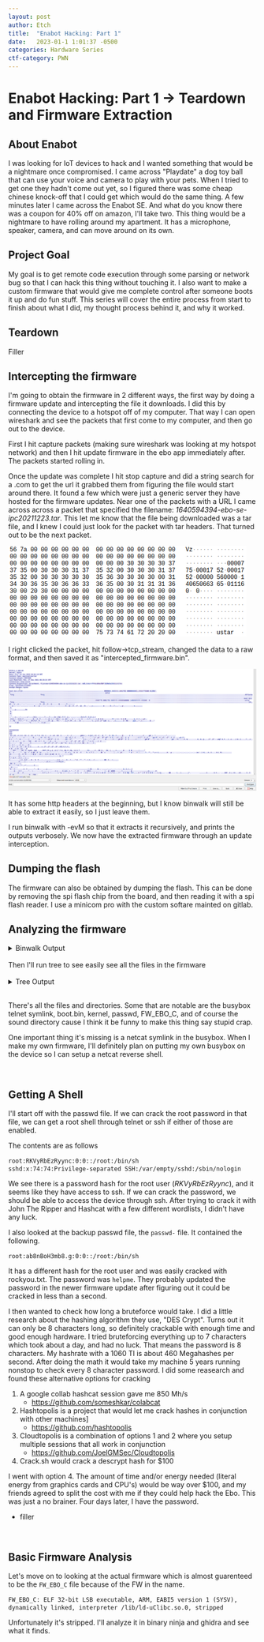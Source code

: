 ```yaml
---
layout: post
author: Etch
title:  "Enabot Hacking: Part 1"
date:   2023-01-1 1:01:37 -0500
categories: Hardware Series
ctf-category: PWN
---
```

# Enabot Hacking: Part 1 -> Teardown and Firmware Extraction

## About Enabot
I was looking for IoT devices to hack and I wanted something that would be a nightmare once compromised. I came across "Playdate" a dog toy ball that can use your voice and camera to play with your pets. When I tried to get one they hadn't come out yet, so I figured there was some cheap chinese knock-off that I could get which would do the same thing. A few minutes later I came across the Enabot SE. And what do you know there was a coupon for 40% off on amazon, I'll take two. This thing would be a nightmare to have rolling around my apartment. It has a microphone, speaker, camera, and can move around on its own.

## Project Goal
My goal is to get remote code execution through some parsing or network bug so that I can hack this thing without touching it. I also want to make a custom firmware that would give me complete control after someone boots it up and do fun stuff. This series will cover the entire process from start to finish about what I did, my thought process behind it, and why it worked.

## Teardown
Filler

## Intercepting the firmware
I'm going to obtain the firmware in 2 different ways, the first way by doing a firmware update and intercepting the file it downloads. I did this by connecting the device to a hotspot off of my computer. That way I can open wireshark and see the packets that first come to my computer, and then go out to the device.

First I hit capture packets (making sure wireshark was looking at my hotspot network) and then I hit update firmware in the ebo app immediately after. The packets started rolling in. 

Once the update was complete I hit stop capture and did a string search for a .com to get the url it grabbed them from figuring the file would start around there. It found a few which were just a generic server they have hosted for the firmware updates. Near one of the packets with a URL I came across across a packet that specified the filename: *1640594394-ebo-se-ipc20211223.tar*. This let me know that the file being downloaded was a tar file, and I knew I could just look for the packet with tar headers. That turned out to be the next packet. 

![tar_headers](/assets/enabot_part1/tar_headers.png)

I right clicked the packet, hit follow->tcp_stream, changed the data to a raw format, and then saved it as "intercepted_firmware.bin".

![tcp_follow](/assets/enabot_part1/follow_tcp.png)

It has some http headers at the beginning, but I know binwalk will still be able to extract it easily, so I just leave them.

I run binwalk with -evM so that it extracts it recursively, and prints the outputs verbosely. We now have the extracted firmware through an update interception.

## Dumping the flash
The firmware can also be obtained by dumping the flash. This can be done by removing the spi flash chip from the board, and then reading it with a spi flash reader. I use a minicom pro with the custom softare mainted on gitlab.


## Analyzing the firmware

<details>
<summary>Binwalk Output</summary>


    % binwalk -evM firmware_update.bin                

    Scan Time:     2022-01-14 20:22:44
    Target File:   /home/etch/Projects/hardware/ebo/intercepted_firmware_update/firmware_update.bin
    MD5 Checksum:  4a6182ba9ac6ed14c107ba5a76e04ed8
    Signatures:    391

    DECIMAL       HEXADECIMAL     DESCRIPTION
    --------------------------------------------------------------------------------
    365           0x16D           POSIX tar archive (GNU), owner user name: ".crc32"


    Scan Time:     2022-01-14 20:22:44
    Target File:   /home/etch/Projects/hardware/ebo/intercepted_firmware_update/_firmware_update.bin.extracted/kernel
    MD5 Checksum:  2537c46e17579468efd3ba04af61665c
    Signatures:    391

    DECIMAL       HEXADECIMAL     DESCRIPTION
    --------------------------------------------------------------------------------
    64            0x40            xz compressed data


    Scan Time:     2022-01-14 20:22:45
    Target File:   /home/etch/Projects/hardware/ebo/intercepted_firmware_update/_firmware_update.bin.extracted/userfs.sqfs
    MD5 Checksum:  c6724488e3884b5903682d7c76f317bc
    Signatures:    391

    DECIMAL       HEXADECIMAL     DESCRIPTION
    --------------------------------------------------------------------------------
    0             0x0             Squashfs filesystem, little endian, version 4.0, compression:xz, size: 3575350 bytes, 86 inodes, blocksize: 131072 bytes, created: 2021-12-23 04:30:20


    Scan Time:     2022-01-14 20:22:45
    Target File:   /home/etch/Projects/hardware/ebo/intercepted_firmware_update/_firmware_update.bin.extracted/rootfs.sqfs.crc32
    MD5 Checksum:  732c0e8bb3d7b386c838decca650c972
    Signatures:    391

    DECIMAL       HEXADECIMAL     DESCRIPTION
    --------------------------------------------------------------------------------


    Scan Time:     2022-01-14 20:22:45
    Target File:   /home/etch/Projects/hardware/ebo/intercepted_firmware_update/_firmware_update.bin.extracted/kernel.crc32
    MD5 Checksum:  78118b0f6e208b971a935c84e180cea1
    Signatures:    391

    DECIMAL       HEXADECIMAL     DESCRIPTION
    --------------------------------------------------------------------------------


    Scan Time:     2022-01-14 20:22:45
    Target File:   /home/etch/Projects/hardware/ebo/intercepted_firmware_update/_firmware_update.bin.extracted/boot.bin
    MD5 Checksum:  be21dfdb0b3676a6d7ea9030c90cb411
    Signatures:    391

    DECIMAL       HEXADECIMAL     DESCRIPTION
    --------------------------------------------------------------------------------
    46267         0xB4BB          xz compressed data
    47168         0xB840          CRC32 polynomial table, little endian
    65600         0x10040         xz compressed data


    Scan Time:     2022-01-14 20:22:45
    Target File:   /home/etch/Projects/hardware/ebo/intercepted_firmware_update/_firmware_update.bin.extracted/miservice.sqfs.crc32
    MD5 Checksum:  77a1ab5a661bc3cfa34c3f9fe9a1720c
    Signatures:    391

    DECIMAL       HEXADECIMAL     DESCRIPTION
    --------------------------------------------------------------------------------


    Scan Time:     2022-01-14 20:22:45
    Target File:   /home/etch/Projects/hardware/ebo/intercepted_firmware_update/_firmware_update.bin.extracted/userfs.sqfs.crc32
    MD5 Checksum:  cc8ae3368798f752b15840a393c8698d
    Signatures:    391

    DECIMAL       HEXADECIMAL     DESCRIPTION
    --------------------------------------------------------------------------------


    Scan Time:     2022-01-14 20:22:45
    Target File:   /home/etch/Projects/hardware/ebo/intercepted_firmware_update/_firmware_update.bin.extracted/miservice.sqfs
    MD5 Checksum:  dc60b4a273a61bcd6511207801b98dd1
    Signatures:    391

    DECIMAL       HEXADECIMAL     DESCRIPTION
    --------------------------------------------------------------------------------
    0             0x0             Squashfs filesystem, little endian, version 4.0, compression:xz, size: 1410962 bytes, 44 inodes, blocksize: 131072 bytes, created: 2021-12-23 04:30:19


    Scan Time:     2022-01-14 20:22:45
    Target File:   /home/etch/Projects/hardware/ebo/intercepted_firmware_update/_firmware_update.bin.extracted/rootfs.sqfs
    MD5 Checksum:  1feb11bd7634550cf213b7583acf0099
    Signatures:    391

    DECIMAL       HEXADECIMAL     DESCRIPTION
    --------------------------------------------------------------------------------
    0             0x0             Squashfs filesystem, little endian, version 4.0, compression:xz, size: 2047938 bytes, 457 inodes, blocksize: 131072 bytes, created: 2021-12-23 04:30:19


    Scan Time:     2022-01-14 20:22:46
    Target File:   /home/etch/Projects/hardware/ebo/intercepted_firmware_update/_firmware_update.bin.extracted/boot.bin.crc32
    MD5 Checksum:  aeebf1aaf10e0315b891d544672fba86
    Signatures:    391

    DECIMAL       HEXADECIMAL     DESCRIPTION
    --------------------------------------------------------------------------------


    Scan Time:     2022-01-14 20:22:46
    Target File:   /home/etch/Projects/hardware/ebo/intercepted_firmware_update/_firmware_update.bin.extracted/_kernel.extracted/40
    MD5 Checksum:  ff19ec641cab73c0edc8f57a8f7dc938
    Signatures:    391

    DECIMAL       HEXADECIMAL     DESCRIPTION
    --------------------------------------------------------------------------------
    432           0x1B0           device tree image (dtb)
    61492         0xF034          device tree image (dtb)
    876872        0xD6148         SHA256 hash constants, little endian
    989048        0xF1778         device tree image (dtb)
    2053760       0x1F5680        CRC32 polynomial table, little endian
    2761109       0x2A2195        xz compressed data
    2775739       0x2A5ABB        Unix path: /usr/userfs/data/driver
    2791305       0x2A9789        Unix path: /sys/firmware/devicetree/base
    2791817       0x2A9989        Unix path: /sys/firmware/fdt': CRC check failed
    2818515       0x2B01D3        Neighborly text, "neighbor table overflow!ck"
    2838528       0x2B5000        ELF, 32-bit LSB shared object, ARM, version 1 (SYSV)
    3233904       0x315870        device tree image (dtb)


    Scan Time:     2022-01-14 20:22:46
    Target File:   /home/etch/Projects/hardware/ebo/intercepted_firmware_update/_firmware_update.bin.extracted/_boot.bin.extracted/10040
    MD5 Checksum:  0dc4bed7127c7e4f81c75deaec3f6dd4
    Signatures:    391

    DECIMAL       HEXADECIMAL     DESCRIPTION
    --------------------------------------------------------------------------------
    43420         0xA99C          uImage header, header size: 64 bytes, header CRC: 0x1EFF2FE1, created: 2101-06-18 02:48:09, image size: 16797923 bytes, Data Address: 0x28709DE5, Entry Point: 0x40A0E3, data CRC: 0x2C809DE5, OS: NetBSD, image name: ""
    174836        0x2AAF4         CRC32 polynomial table, little endian
    223951        0x36ACF         xz compressed data
    ```
</details>

<br>
Then I'll run tree to see easily see all the files in the firmware
<br><br>
<details>
<summary>Tree Output</summary>

    % tree 
    .
    ├── 16D.tar
    ├── boot.bin
    ├── boot.bin.crc32
    ├── _boot.bin.extracted
    │   ├── 10040
    │   ├── _10040.extracted
    │   │   └── 36ACF.xz
    │   ├── 10040.xz
    │   └── B4BB.xz
    ├── kernel
    ├── kernel.crc32
    ├── _kernel.extracted
    │   ├── 40
    │   ├── _40.extracted
    │   │   └── 2A2195.xz
    │   └── 40.xz
    ├── miservice.sqfs
    ├── miservice.sqfs.crc32
    ├── _miservice.sqfs.extracted
    │   ├── 0.squashfs
    │   └── squashfs-root
    │       ├── config_tool
    │       ├── dump_config -> config_tool
    │       ├── dump_mmap -> config_tool
    │       ├── iqfile
    │       │   ├── gc2053_api_day.bin
    │       │   ├── gc2053_api_night.bin
    │       │   ├── imx307_iqfile.bin
    │       │   ├── iqfile0.bin -> imx307_iqfile.bin
    │       │   ├── iqfile1.bin -> imx307_iqfile.bin
    │       │   ├── iqfile2.bin -> imx307_iqfile.bin
    │       │   └── iqfile3.bin -> imx307_iqfile.bin
    │       ├── mmap.ini
    │       ├── modules
    │       │   └── 4.9.84
    │       │       ├── ehci-hcd.ko
    │       │       ├── fat.ko
    │       │       ├── grace.ko
    │       │       ├── kdrv_sdmmc.ko
    │       │       ├── lockd.ko
    │       │       ├── mhal.ko
    │       │       ├── mi_ai.ko
    │       │       ├── mi_ao.ko
    │       │       ├── mi_common.ko
    │       │       ├── mi_divp.ko
    │       │       ├── mi_rgn.ko
    │       │       ├── mi_sensor.ko
    │       │       ├── mi_shadow.ko
    │       │       ├── mi_sys.ko
    │       │       ├── mi_venc.ko
    │       │       ├── mi_vif.ko
    │       │       ├── mi_vpe.ko
    │       │       ├── mmc_block.ko
    │       │       ├── mmc_core.ko
    │       │       ├── msdos.ko
    │       │       ├── ms_notify.ko
    │       │       ├── nfs.ko
    │       │       ├── nfsv2.ko
    │       │       ├── sunrpc.ko
    │       │       ├── usb-common.ko
    │       │       ├── usbcore.ko
    │       │       └── vfat.ko
    │       └── venc_fw
    │           └── chagall.bin
    ├── rootfs.sqfs
    ├── rootfs.sqfs.crc32
    ├── _rootfs.sqfs.extracted
    │   ├── 0.squashfs
    │   └── squashfs-root
    │       ├── bin
    │       │   ├── addgroup -> busybox
    │       │   ├── adduser -> busybox
    │       │   ├── ash -> busybox
    │       │   ├── base64 -> busybox
    │       │   ├── busybox
    │       │   ├── cat -> busybox
    │       │   ├── catv -> busybox
    │       │   ├── chattr -> busybox
    │       │   ├── chgrp -> busybox
    │       │   ├── chmod -> busybox
    │       │   ├── chown -> busybox
    │       │   ├── conspy -> busybox
    │       │   ├── cp -> busybox
    │       │   ├── cpio -> busybox
    │       │   ├── cttyhack -> busybox
    │       │   ├── date -> busybox
    │       │   ├── dd -> busybox
    │       │   ├── delgroup -> busybox
    │       │   ├── deluser -> busybox
    │       │   ├── df -> busybox
    │       │   ├── dmesg -> busybox
    │       │   ├── dnsdomainname -> busybox
    │       │   ├── dumpkmap -> busybox
    │       │   ├── echo -> busybox
    │       │   ├── ed -> busybox
    │       │   ├── egrep -> busybox
    │       │   ├── false -> busybox
    │       │   ├── fdflush -> busybox
    │       │   ├── fgrep -> busybox
    │       │   ├── fsync -> busybox
    │       │   ├── getopt -> busybox
    │       │   ├── grep -> busybox
    │       │   ├── gunzip -> busybox
    │       │   ├── gzip -> busybox
    │       │   ├── hostname -> busybox
    │       │   ├── hush -> busybox
    │       │   ├── ionice -> busybox
    │       │   ├── iostat -> busybox
    │       │   ├── ip -> busybox
    │       │   ├── ipaddr -> busybox
    │       │   ├── ipcalc -> busybox
    │       │   ├── iplink -> busybox
    │       │   ├── iproute -> busybox
    │       │   ├── iprule -> busybox
    │       │   ├── iptunnel -> busybox
    │       │   ├── kill -> busybox
    │       │   ├── linux32 -> busybox
    │       │   ├── linux64 -> busybox
    │       │   ├── ln -> busybox
    │       │   ├── login -> busybox
    │       │   ├── ls -> busybox
    │       │   ├── lsattr -> busybox
    │       │   ├── lzop -> busybox
    │       │   ├── makemime -> busybox
    │       │   ├── mkdir -> busybox
    │       │   ├── mknod -> busybox
    │       │   ├── mktemp -> busybox
    │       │   ├── more -> busybox
    │       │   ├── mount -> busybox
    │       │   ├── mountpoint -> busybox
    │       │   ├── mpstat -> busybox
    │       │   ├── mt -> busybox
    │       │   ├── mv -> busybox
    │       │   ├── netstat -> busybox
    │       │   ├── nice -> busybox
    │       │   ├── pidof -> busybox
    │       │   ├── ping -> busybox
    │       │   ├── ping6 -> busybox
    │       │   ├── pipe_progress -> busybox
    │       │   ├── powertop -> busybox
    │       │   ├── printenv -> busybox
    │       │   ├── ps -> busybox
    │       │   ├── pwd -> busybox
    │       │   ├── reformime -> busybox
    │       │   ├── rev -> busybox
    │       │   ├── rm -> busybox
    │       │   ├── rmdir -> busybox
    │       │   ├── rpm -> busybox
    │       │   ├── run-parts -> busybox
    │       │   ├── scriptreplay -> busybox
    │       │   ├── sed -> busybox
    │       │   ├── setarch -> busybox
    │       │   ├── setserial -> busybox
    │       │   ├── sh -> busybox
    │       │   ├── sleep -> busybox
    │       │   ├── stat -> busybox
    │       │   ├── stty -> busybox
    │       │   ├── su -> busybox
    │       │   ├── sync -> busybox
    │       │   ├── tar -> busybox
    │       │   ├── touch -> busybox
    │       │   ├── true -> busybox
    │       │   ├── umount -> busybox
    │       │   ├── uname -> busybox
    │       │   ├── usleep -> busybox
    │       │   ├── vi -> busybox
    │       │   ├── watch -> busybox
    │       │   └── zcat -> busybox
    │       ├── config
    │       ├── configs
    │       ├── dev
    │       ├── etc
    │       │   ├── crontabs
    │       │   │   └── root
    │       │   ├── dropbear
    │       │   │   ├── dropbear_dss_host_key
    │       │   │   └── dropbear_rsa_host_key
    │       │   ├── fstab
    │       │   ├── group
    │       │   ├── hotplug
    │       │   │   └── sd
    │       │   │       ├── sd_insert
    │       │   │       └── sd_remove
    │       │   ├── init.d
    │       │   │   ├── rcS
    │       │   │   ├── S00devs
    │       │   │   ├── S01udev
    │       │   │   ├── S80network
    │       │   │   └── udhcpc.script
    │       │   ├── inittab
    │       │   ├── mdev.conf
    │       │   ├── passwd
    │       │   ├── passwd-
    │       │   ├── profile
    │       │   ├── protocols
    │       │   ├── resolv.conf -> ../configs/resolv.conf
    │       │   ├── sysctl.conf
    │       │   ├── wpa_cli.conf
    │       │   └── wpa.conf
    │       ├── home
    │       ├── lib
    │       │   ├── ld-uClibc-1.0.31.so
    │       │   ├── ld-uClibc.so.0 -> ld-uClibc.so.1
    │       │   ├── ld-uClibc.so.1 -> ld-uClibc-1.0.31.so
    │       │   ├── libAEC_LINUX.so
    │       │   ├── libAPC_LINUX.so
    │       │   ├── libatomic.so -> libatomic.so.1.1.0
    │       │   ├── libatomic.so.1 -> libatomic.so.1.1.0
    │       │   ├── libatomic.so.1.1.0
    │       │   ├── libBF_LINUX.so
    │       │   ├── libc.so.0 -> libuClibc-1.0.31.so
    │       │   ├── libc.so.1 -> libuClibc-1.0.31.so
    │       │   ├── libc.so.6 -> libuClibc-1.0.31.so
    │       │   ├── libg711.so
    │       │   ├── libgcc_s.so -> libgcc_s.so.1
    │       │   ├── libgcc_s.so.1
    │       │   ├── libncurses.so -> libncurses.so.6
    │       │   ├── libncurses.so.6 -> libncurses.so.6.0
    │       │   ├── libncurses.so.6.0
    │       │   ├── libSRC_LINUX.so
    │       │   ├── libstdc++.so -> libstdc++.so.6.0.20
    │       │   ├── libstdc++.so.6 -> libstdc++.so.6.0.20
    │       │   ├── libstdc++.so.6.0.20
    │       │   ├── libuClibc-1.0.31.so
    │       │   └── modules
    │       │       └── 4.9.84 -> /config/modules/4.9.84
    │       ├── linuxrc -> bin/busybox
    │       ├── mnt
    │       │   └── backup
    │       ├── nfsroot
    │       ├── proc
    │       ├── root
    │       ├── sbin
    │       │   ├── acpid -> ../bin/busybox
    │       │   ├── adjtimex -> ../bin/busybox
    │       │   ├── arp -> ../bin/busybox
    │       │   ├── blkid -> ../bin/busybox
    │       │   ├── blockdev -> ../bin/busybox
    │       │   ├── bootchartd -> ../bin/busybox
    │       │   ├── depmod -> ../bin/busybox
    │       │   ├── devmem -> ../bin/busybox
    │       │   ├── fbsplash -> ../bin/busybox
    │       │   ├── fdisk -> ../bin/busybox
    │       │   ├── findfs -> ../bin/busybox
    │       │   ├── freeramdisk -> ../bin/busybox
    │       │   ├── fsck -> ../bin/busybox
    │       │   ├── fsck.minix -> ../bin/busybox
    │       │   ├── getty -> ../bin/busybox
    │       │   ├── halt -> ../bin/busybox
    │       │   ├── hdparm -> ../bin/busybox
    │       │   ├── hwclock -> ../bin/busybox
    │       │   ├── ifconfig -> ../bin/busybox
    │       │   ├── ifdown -> ../bin/busybox
    │       │   ├── ifenslave -> ../bin/busybox
    │       │   ├── ifup -> ../bin/busybox
    │       │   ├── init -> ../bin/busybox
    │       │   ├── insmod -> ../bin/busybox
    │       │   ├── klogd -> ../bin/busybox
    │       │   ├── loadkmap -> ../bin/busybox
    │       │   ├── logread -> ../bin/busybox
    │       │   ├── losetup -> ../bin/busybox
    │       │   ├── lsmod -> ../bin/busybox
    │       │   ├── makedevs -> ../bin/busybox
    │       │   ├── man -> ../bin/busybox
    │       │   ├── mdev -> ../bin/busybox
    │       │   ├── mkdosfs -> ../bin/busybox
    │       │   ├── mke2fs -> ../bin/busybox
    │       │   ├── mkfs.ext2 -> ../bin/busybox
    │       │   ├── mkfs.minix -> ../bin/busybox
    │       │   ├── mkfs.vfat -> ../bin/busybox
    │       │   ├── mkswap -> ../bin/busybox
    │       │   ├── modinfo -> ../bin/busybox
    │       │   ├── modprobe -> ../bin/busybox
    │       │   ├── nameif -> ../bin/busybox
    │       │   ├── pivot_root -> ../bin/busybox
    │       │   ├── poweroff -> ../bin/busybox
    │       │   ├── raidautorun -> ../bin/busybox
    │       │   ├── reboot -> ../bin/busybox
    │       │   ├── rmmod -> ../bin/busybox
    │       │   ├── route -> ../bin/busybox
    │       │   ├── runlevel -> ../bin/busybox
    │       │   ├── setconsole -> ../bin/busybox
    │       │   ├── slattach -> ../bin/busybox
    │       │   ├── start-stop-daemon -> ../bin/busybox
    │       │   ├── sulogin -> ../bin/busybox
    │       │   ├── swapoff -> ../bin/busybox
    │       │   ├── swapon -> ../bin/busybox
    │       │   ├── switch_root -> ../bin/busybox
    │       │   ├── sysctl -> ../bin/busybox
    │       │   ├── syslogd -> ../bin/busybox
    │       │   ├── tunctl -> ../bin/busybox
    │       │   ├── udhcpc -> ../bin/busybox
    │       │   ├── vconfig -> ../bin/busybox
    │       │   ├── watchdog -> ../bin/busybox
    │       │   └── zcip -> ../bin/busybox
    │       ├── sys
    │       ├── tmp
    │       ├── usr
    │       │   ├── bin
    │       │   │   ├── [ -> ../../bin/busybox
    │       │   │   ├── [[ -> ../../bin/busybox
    │       │   │   ├── add-shell -> ../../bin/busybox
    │       │   │   ├── arping -> ../../bin/busybox
    │       │   │   ├── awk -> ../../bin/busybox
    │       │   │   ├── basename -> ../../bin/busybox
    │       │   │   ├── beep -> ../../bin/busybox
    │       │   │   ├── bunzip2 -> ../../bin/busybox
    │       │   │   ├── bzcat -> ../../bin/busybox
    │       │   │   ├── bzip2 -> ../../bin/busybox
    │       │   │   ├── cal -> ../../bin/busybox
    │       │   │   ├── chat -> ../../bin/busybox
    │       │   │   ├── chpst -> ../../bin/busybox
    │       │   │   ├── chrt -> ../../bin/busybox
    │       │   │   ├── chvt -> ../../bin/busybox
    │       │   │   ├── cksum -> ../../bin/busybox
    │       │   │   ├── clear -> ../../bin/busybox
    │       │   │   ├── cmp -> ../../bin/busybox
    │       │   │   ├── comm -> ../../bin/busybox
    │       │   │   ├── crontab -> ../../bin/busybox
    │       │   │   ├── cryptpw -> ../../bin/busybox
    │       │   │   ├── cut -> ../../bin/busybox
    │       │   │   ├── dc -> ../../bin/busybox
    │       │   │   ├── deallocvt -> ../../bin/busybox
    │       │   │   ├── diff -> ../../bin/busybox
    │       │   │   ├── dirname -> ../../bin/busybox
    │       │   │   ├── dos2unix -> ../../bin/busybox
    │       │   │   ├── du -> ../../bin/busybox
    │       │   │   ├── dumpleases -> ../../bin/busybox
    │       │   │   ├── eject -> ../../bin/busybox
    │       │   │   ├── env -> ../../bin/busybox
    │       │   │   ├── envdir -> ../../bin/busybox
    │       │   │   ├── envuidgid -> ../../bin/busybox
    │       │   │   ├── ether-wake -> ../../bin/busybox
    │       │   │   ├── expand -> ../../bin/busybox
    │       │   │   ├── expr -> ../../bin/busybox
    │       │   │   ├── fdformat -> ../../bin/busybox
    │       │   │   ├── fgconsole -> ../../bin/busybox
    │       │   │   ├── find -> ../../bin/busybox
    │       │   │   ├── flock -> ../../bin/busybox
    │       │   │   ├── fold -> ../../bin/busybox
    │       │   │   ├── free -> ../../bin/busybox
    │       │   │   ├── ftpget -> ../../bin/busybox
    │       │   │   ├── ftpput -> ../../bin/busybox
    │       │   │   ├── fuser -> ../../bin/busybox
    │       │   │   ├── groups -> ../../bin/busybox
    │       │   │   ├── hd -> ../../bin/busybox
    │       │   │   ├── head -> ../../bin/busybox
    │       │   │   ├── hexdump -> ../../bin/busybox
    │       │   │   ├── hostid -> ../../bin/busybox
    │       │   │   ├── id -> ../../bin/busybox
    │       │   │   ├── ifplugd -> ../../bin/busybox
    │       │   │   ├── install -> ../../bin/busybox
    │       │   │   ├── ipcrm -> ../../bin/busybox
    │       │   │   ├── ipcs -> ../../bin/busybox
    │       │   │   ├── kbd_mode -> ../../bin/busybox
    │       │   │   ├── killall -> ../../bin/busybox
    │       │   │   ├── killall5 -> ../../bin/busybox
    │       │   │   ├── last -> ../../bin/busybox
    │       │   │   ├── less -> ../../bin/busybox
    │       │   │   ├── logger -> ../../bin/busybox
    │       │   │   ├── logname -> ../../bin/busybox
    │       │   │   ├── lpq -> ../../bin/busybox
    │       │   │   ├── lpr -> ../../bin/busybox
    │       │   │   ├── lsof -> ../../bin/busybox
    │       │   │   ├── lspci -> ../../bin/busybox
    │       │   │   ├── lsusb -> ../../bin/busybox
    │       │   │   ├── lzcat -> ../../bin/busybox
    │       │   │   ├── lzma -> ../../bin/busybox
    │       │   │   ├── lzopcat -> ../../bin/busybox
    │       │   │   ├── md5sum -> ../../bin/busybox
    │       │   │   ├── mesg -> ../../bin/busybox
    │       │   │   ├── microcom -> ../../bin/busybox
    │       │   │   ├── mkfifo -> ../../bin/busybox
    │       │   │   ├── mkpasswd -> ../../bin/busybox
    │       │   │   ├── nc -> ../../bin/busybox
    │       │   │   ├── nmeter -> ../../bin/busybox
    │       │   │   ├── nohup -> ../../bin/busybox
    │       │   │   ├── nslookup -> ../../bin/busybox
    │       │   │   ├── od -> ../../bin/busybox
    │       │   │   ├── openvt -> ../../bin/busybox
    │       │   │   ├── passwd -> ../../bin/busybox
    │       │   │   ├── patch -> ../../bin/busybox
    │       │   │   ├── pgrep -> ../../bin/busybox
    │       │   │   ├── pkill -> ../../bin/busybox
    │       │   │   ├── pmap -> ../../bin/busybox
    │       │   │   ├── printf -> ../../bin/busybox
    │       │   │   ├── pscan -> ../../bin/busybox
    │       │   │   ├── pstree -> ../../bin/busybox
    │       │   │   ├── pwdx -> ../../bin/busybox
    │       │   │   ├── readahead -> ../../bin/busybox
    │       │   │   ├── readlink -> ../../bin/busybox
    │       │   │   ├── realpath -> ../../bin/busybox
    │       │   │   ├── remove-shell -> ../../bin/busybox
    │       │   │   ├── renice -> ../../bin/busybox
    │       │   │   ├── reset -> ../../bin/busybox
    │       │   │   ├── resize -> ../../bin/busybox
    │       │   │   ├── rpm2cpio -> ../../bin/busybox
    │       │   │   ├── rtcwake -> ../../bin/busybox
    │       │   │   ├── runsv -> ../../bin/busybox
    │       │   │   ├── runsvdir -> ../../bin/busybox
    │       │   │   ├── rx -> ../../bin/busybox
    │       │   │   ├── script -> ../../bin/busybox
    │       │   │   ├── seq -> ../../bin/busybox
    │       │   │   ├── setkeycodes -> ../../bin/busybox
    │       │   │   ├── setsid -> ../../bin/busybox
    │       │   │   ├── setuidgid -> ../../bin/busybox
    │       │   │   ├── sha1sum -> ../../bin/busybox
    │       │   │   ├── sha256sum -> ../../bin/busybox
    │       │   │   ├── sha512sum -> ../../bin/busybox
    │       │   │   ├── showkey -> ../../bin/busybox
    │       │   │   ├── smemcap -> ../../bin/busybox
    │       │   │   ├── softlimit -> ../../bin/busybox
    │       │   │   ├── sort -> ../../bin/busybox
    │       │   │   ├── split -> ../../bin/busybox
    │       │   │   ├── strings -> ../../bin/busybox
    │       │   │   ├── sum -> ../../bin/busybox
    │       │   │   ├── sv -> ../../bin/busybox
    │       │   │   ├── tac -> ../../bin/busybox
    │       │   │   ├── tail -> ../../bin/busybox
    │       │   │   ├── tcpsvd -> ../../bin/busybox
    │       │   │   ├── tee -> ../../bin/busybox
    │       │   │   ├── telnet -> ../../bin/busybox
    │       │   │   ├── test -> ../../bin/busybox
    │       │   │   ├── tftp -> ../../bin/busybox
    │       │   │   ├── tftpd -> ../../bin/busybox
    │       │   │   ├── time -> ../../bin/busybox
    │       │   │   ├── timeout -> ../../bin/busybox
    │       │   │   ├── top -> ../../bin/busybox
    │       │   │   ├── tr -> ../../bin/busybox
    │       │   │   ├── traceroute -> ../../bin/busybox
    │       │   │   ├── traceroute6 -> ../../bin/busybox
    │       │   │   ├── tty -> ../../bin/busybox
    │       │   │   ├── ttysize -> ../../bin/busybox
    │       │   │   ├── udpsvd -> ../../bin/busybox
    │       │   │   ├── unexpand -> ../../bin/busybox
    │       │   │   ├── uniq -> ../../bin/busybox
    │       │   │   ├── unix2dos -> ../../bin/busybox
    │       │   │   ├── unlzma -> ../../bin/busybox
    │       │   │   ├── unlzop -> ../../bin/busybox
    │       │   │   ├── unxz -> ../../bin/busybox
    │       │   │   ├── unzip -> ../../bin/busybox
    │       │   │   ├── uptime -> ../../bin/busybox
    │       │   │   ├── users -> ../../bin/busybox
    │       │   │   ├── uudecode -> ../../bin/busybox
    │       │   │   ├── uuencode -> ../../bin/busybox
    │       │   │   ├── vlock -> ../../bin/busybox
    │       │   │   ├── volname -> ../../bin/busybox
    │       │   │   ├── wall -> ../../bin/busybox
    │       │   │   ├── wc -> ../../bin/busybox
    │       │   │   ├── wget -> ../../bin/busybox
    │       │   │   ├── which -> ../../bin/busybox
    │       │   │   ├── who -> ../../bin/busybox
    │       │   │   ├── whoami -> ../../bin/busybox
    │       │   │   ├── whois -> ../../bin/busybox
    │       │   │   ├── xargs -> ../../bin/busybox
    │       │   │   ├── xz -> ../../bin/busybox
    │       │   │   ├── xzcat -> ../../bin/busybox
    │       │   │   └── yes -> ../../bin/busybox
    │       │   ├── ftp-server-socket -> ./userfs/bin/ftp-server-socket
    │       │   ├── lib
    │       │   │   ├── libcrypto.so -> libcrypto.so.1.0.0
    │       │   │   ├── libcrypto.so.1.0.0
    │       │   │   ├── libnl.so -> libnl.so.1
    │       │   │   ├── libnl.so.1 -> libnl.so.1.1.4
    │       │   │   ├── libnl.so.1.1.4
    │       │   │   ├── libssl.so -> libssl.so.1.0.0
    │       │   │   ├── libssl.so.1.0.0
    │       │   │   ├── libz.so -> libz.so.1.2.8
    │       │   │   ├── libz.so.1 -> libz.so.1.2.8
    │       │   │   ├── libz.so.1.2.8
    │       │   │   └── modules
    │       │   │       └── lib -> /usr/userfs/lib
    │       │   ├── sbin
    │       │   │   ├── brctl -> ../../bin/busybox
    │       │   │   ├── chpasswd -> ../../bin/busybox
    │       │   │   ├── chroot -> ../../bin/busybox
    │       │   │   ├── crond -> ../../bin/busybox
    │       │   │   ├── dhcprelay -> ../../bin/busybox
    │       │   │   ├── dnsd -> ../../bin/busybox
    │       │   │   ├── dropbear
    │       │   │   ├── fakeidentd -> ../../bin/busybox
    │       │   │   ├── fbset -> ../../bin/busybox
    │       │   │   ├── ftpd -> ../../bin/busybox
    │       │   │   ├── httpd -> ../../bin/busybox
    │       │   │   ├── loadfont -> ../../bin/busybox
    │       │   │   ├── lpd -> ../../bin/busybox
    │       │   │   ├── nanddump -> ../../bin/busybox
    │       │   │   ├── nandwrite -> ../../bin/busybox
    │       │   │   ├── nbd-client -> ../../bin/busybox
    │       │   │   ├── ntpd -> ../../bin/busybox
    │       │   │   ├── popmaildir -> ../../bin/busybox
    │       │   │   ├── rdate -> ../../bin/busybox
    │       │   │   ├── rdev -> ../../bin/busybox
    │       │   │   ├── readprofile -> ../../bin/busybox
    │       │   │   ├── sendmail -> ../../bin/busybox
    │       │   │   ├── setfont -> ../../bin/busybox
    │       │   │   ├── setlogcons -> ../../bin/busybox
    │       │   │   ├── svlogd -> ../../bin/busybox
    │       │   │   ├── telnetd -> ../../bin/busybox
    │       │   │   ├── ubiattach -> ../../bin/busybox
    │       │   │   ├── ubidetach -> ../../bin/busybox
    │       │   │   ├── ubimkvol -> ../../bin/busybox
    │       │   │   ├── ubirmvol -> ../../bin/busybox
    │       │   │   ├── ubirsvol -> ../../bin/busybox
    │       │   │   ├── ubiupdatevol -> ../../bin/busybox
    │       │   │   └── udhcpd -> ../../bin/busybox
    │       │   ├── share
    │       │   │   └── udhcpc
    │       │   │       └── default.script
    │       │   └── userfs
    │       └── var
    ├── userfs.sqfs
    ├── userfs.sqfs.crc32
    └── _userfs.sqfs.extracted
        ├── 0.squashfs
        └── squashfs-root
            ├── bin
            │   ├── ftp-server-socket
            │   └── FW_EBO_C
            ├── data
            │   ├── driver
            │   │   ├── aw87xxx_pid_59_off_0.bin
            │   │   ├── aw87xxx_pid_59_voice_0.bin
            │   │   ├── aw87xxx_pid_5a_off_0.bin
            │   │   └── aw87xxx_pid_5a_voice_0.bin
            │   ├── emo
            │   │   ├── buttonPressed.csv
            │   │   ├── charged.csv
            │   │   ├── charging20.csv
            │   │   ├── charging60.csv
            │   │   ├── charging95.csv
            │   │   ├── dormancy.csv
            │   │   ├── lowPower.csv
            │   │   ├── noInternet.csv
            │   │   ├── security.csv
            │   │   ├── start.csv
            │   │   ├── stateless.csv
            │   │   ├── strongShake.csv
            │   │   ├── test_colorLED_blue.csv
            │   │   ├── test_colorLED_green.csv
            │   │   ├── test_colorLED_off.csv
            │   │   ├── test_colorLED_red.csv
            │   │   ├── test.csv
            │   │   ├── ultraLowPower.csv
            │   │   ├── upgrading.csv
            │   │   ├── weekShake.csv
            │   │   ├── wifiBoundNoConnect.csv
            │   │   ├── wifiBoundNoConnect_noSSID.csv
            │   │   ├── wifiConnecting.csv
            │   │   ├── wifiNoConnect.csv
            │   │   └── wifiNoConnect_noSSID.csv
            │   └── sound
            │       ├── charge_done.g711a
            │       ├── charging_complete.g711a
            │       ├── charging.g711a
            │       ├── disablelaser.g711a
            │       ├── enablelaser.g711a
            │       ├── factory_reset.g711a
            │       ├── findnot-charge.g711a
            │       ├── link_failure.g711a
            │       ├── linking.g711a
            │       ├── link_success.g711a
            │       ├── longtime-playing.g711a
            │       ├── lowpower_10.g711a
            │       ├── lowpower_20.g711a
            │       ├── open.g711a
            │       ├── poweroff.g711a
            │       ├── record.g711a
            │       ├── roll.g711a
            │       ├── rounding.g711a
            │       ├── rushrool.g711a
            │       ├── scan_qrcode.g711a
            │       ├── shaking.g711a
            │       ├── snap.g711a
            │       ├── start-elecpet-ch.g711a
            │       ├── start-elecpet-en.g711a
            │       ├── start-patrol-ch.g711a
            │       ├── start-patrol-en.g711a
            │       ├── start-recharge-ch.g711a
            │       ├── start-recharge-en.g711a
            │       └── switch_mode.g711a
            ├── etc
            │   ├── EboDomainWhiteList.cfg
            │   ├── load_apps
            │   ├── load_modules
            │   └── timing_backup_log.sh
            ├── ko
            │   ├── aw87XXX.ko
            │   ├── gc2053_MIPI.ko
            │   ├── mi_cipher.ko
            │   └── rtl8192eu.ko
            ├── lib
            ├── sbin
            │   ├── i2c_read_write
            │   └── wpa_supplicant
            └── share

    54 directories, 542 files
    ```


</details><br>

There's all the files and directories. Some that are notable are the busybox telnet symlink, boot.bin, kernel, passwd, FW_EBO_C, and of course the sound directory cause I think it be funny to make this thing say stupid crap.

One important thing it's missing is a netcat symlink in the busybox. When I make my own firmware, I'll definitely plan on putting my own busybox on the device so I can setup a netcat reverse shell.

<br>

## Getting A Shell
I'll start off with the passwd file. If we can crack the root password in that file, we can get a root shell through telnet or ssh if either of those are enabled.

The contents are as follows

```
root:RKVyRbEzRyync:0:0::/root:/bin/sh
sshd:x:74:74:Privilege-separated SSH:/var/empty/sshd:/sbin/nologin
```

We see there is a password hash for the root user (*RKVyRbEzRyync*), and it seems like they have access to ssh. If we can crack the password, we should be able to access the device through ssh. After trying to crack it with John The Ripper and Hashcat with a few different wordlists, I didn't have any luck. 

I also looked at the backup passwd file, the ```passwd-``` file. It contained the following.
```
root:ab8nBoH3mb8.g:0:0::/root:/bin/sh
```
It has a different hash for the root user and was easily cracked with rockyou.txt. The password was ```helpme```. They probably updated the password in the newer firmware update after figuring out it could be cracked in less than a second. 

I then wanted to check how long a bruteforce would take. I did a little research about the hashing algorithm they use, "DES Crypt". Turns out it can only be 8 characters long, so definitely crackable with enough time and good enough hardware. I tried bruteforcing everything up to 7 characters which took about a day, and had no luck. That means the password is 8 characters. My hashrate with a 1060 TI is about 460 Megahashes per second. After doing the math it would take my machine 5 years running nonstop to check every 8 character password. I did some reasearch and found these alternative options for cracking

1. A google collab hashcat session gave me 850 Mh/s
    * https://github.com/someshkar/colabcat
2. Hashtopolis is a project that would let me crack hashes in conjunction with other machines]
    * https://github.com/hashtopolis
3. Cloudtopolis is a combination of options 1 and 2 where you setup multiple sessions that all work in conjunction
    * https://github.com/JoelGMSec/Cloudtopolis
4. Crack.sh would crack a descrypt hash for $100


I went with option 4. The amount of time and/or energy needed (literal energy from graphics cards and CPU's) would be way over $100, and my friends agreed to split the cost with me if they could help hack the Ebo. This was just a no brainer. Four days later, I have the password.

* filler

<br>


## Basic Firmware Analysis

Let's move on to looking at the actual firmware which is almost guarenteed to be the ```FW_EBO_C``` file because of the FW in the name. 
```
FW_EBO_C: ELF 32-bit LSB executable, ARM, EABI5 version 1 (SYSV), dynamically linked, interpreter /lib/ld-uClibc.so.0, stripped
```
Unfortunately it's stripped. I'll analyze it in binary ninja and ghidra and see what it finds.

